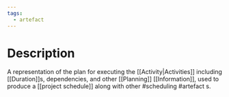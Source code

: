```yaml
---
tags:
  - artefact
---
```

# Description
A representation of the plan for executing the [[Activity|Activities]] including [[Duration]]s, dependencies, and other [[Planning]] [[Information]], used to produce a [[project schedule]] along with other #scheduling #artefact s.